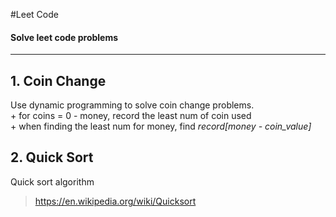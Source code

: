 #Leet Code

#### Solve leet code problems

---

## 1. Coin Change
Use dynamic programming to solve coin change problems.  
	+ for coins = 0 - money, record the least num of coin used  
	+ when finding the least num for money, find *record[money - coin_value]*  

## 2. Quick Sort
Quick sort algorithm
>https://en.wikipedia.org/wiki/Quicksort